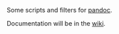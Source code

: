 Some scripts and filters for [pandoc](https://github.com/jgm/pandoc).

Documentation will be in the [wiki](./wiki/Home).

